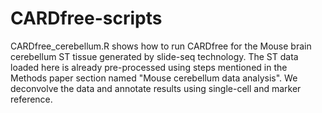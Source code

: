 # CARDfree-scripts
CARDfree_cerebellum.R shows how to run CARDfree for the Mouse brain cerebellum ST tissue generated by slide-seq technology. The ST data loaded here is already pre-processed using steps mentioned in the Methods paper section named "Mouse cerebellum data analysis". We deconvolve the data and annotate results using single-cell and marker reference.

